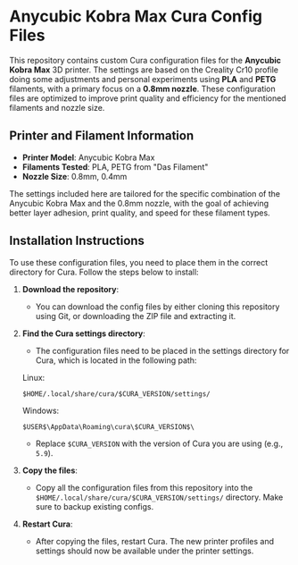 # Anycubic Kobra Max Cura Config Files

This repository contains custom Cura configuration files for the **Anycubic Kobra Max** 3D printer. The settings are based on the Creality Cr10 profile doing some adjustments and personal experiments using **PLA** and **PETG** filaments, with a primary focus on a **0.8mm nozzle**. These configuration files are optimized to improve print quality and efficiency for the mentioned filaments and nozzle size.

## Printer and Filament Information

- **Printer Model**: Anycubic Kobra Max
- **Filaments Tested**: PLA, PETG from "Das Filament"
- **Nozzle Size**: 0.8mm, 0.4mm

The settings included here are tailored for the specific combination of the Anycubic Kobra Max and the 0.8mm nozzle, with the goal of achieving better layer adhesion, print quality, and speed for these filament types.

## Installation Instructions

To use these configuration files, you need to place them in the correct directory for Cura. Follow the steps below to install:

1. **Download the repository**:
   - You can download the config files by either cloning this repository using Git, or downloading the ZIP file and extracting it.

2. **Find the Cura settings directory**:
   - The configuration files need to be placed in the settings directory for Cura, which is located in the following path:
   
   Linux:

     ```
     $HOME/.local/share/cura/$CURA_VERSION/settings/
     ```
   
   Windows:
   
     ```
     $USER$\AppData\Roaming\cura\$CURA_VERSION$\
     ```
   

   - Replace `$CURA_VERSION` with the version of Cura you are using (e.g., `5.9`).

3. **Copy the files**:
   - Copy all the configuration files from this repository into the `$HOME/.local/share/cura/$CURA_VERSION/settings/` directory. Make sure to backup existing configs.

4. **Restart Cura**:
   - After copying the files, restart Cura. The new printer profiles and settings should now be available under the printer settings.
